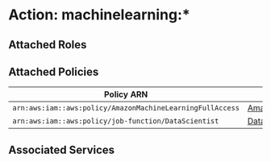 # Action: machinelearning:*

## Attached Roles

## Attached Policies

| Policy ARN | Policy Name |
|------------|-------------|
| `arn:aws:iam::aws:policy/AmazonMachineLearningFullAccess` | [AmazonMachineLearningFullAccess](../policies.md#amazonmachinelearningfullaccess) |
| `arn:aws:iam::aws:policy/job-function/DataScientist` | [DataScientist](../policies.md#datascientist) |

## Associated Services

